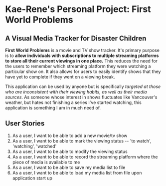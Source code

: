 # Kae-Rene's Personal Project: First World Problems
## A Visual Media Tracker for Disaster Children

**First World Problems** is a movie and TV show tracker. It's primary purpose is to **allow individuals with 
subscriptions to multiple streaming platforms to store all their current viewings in one place.** This reduces
the need for the users to remember which streaming platform they were watching a particular show on. It also allows for 
users to easily identify shows that they have yet to complete if they went on a viewing break.

This application can be used by anyone but is specifically *targeted at those who are inconsistent with their viewing 
habits, as well as their media sources*. As someone whose interest in shows fluctuates like Vancouver's weather, but 
hates not finishing a series I've started watching, this application is something I am in much need of. 

## User Stories
1. As a user, I want to be able to add a new movie/tv show
2. As a user, I want to be able to mark the viewing status -- 'to watch', 'watching', 'watched'
3. As a user, I want to be able to modify the viewing status
4. As a user, I want to be able to record the streaming platform where the piece of media is available to me
5. As a user, I want to be able to save my media list to file
6. As a user, I want to be able to load my media list from file upon application start up
